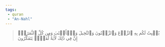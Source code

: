 ```yaml
---
tags: 
 - quran 
 - "An-Nahl"
---
```


> يُنۢبِتُ لَكُم بِهِ ٱلزَّرۡعَ وَٱلزَّيۡتُونَ وَٱلنَّخِيلَ وَٱلۡأَعۡنَٰبَ وَمِن كُلِّ ٱلثَّمَرَٰتِۚ إِنَّ فِي ذَٰلِكَ لَأٓيَةٗ لِّقَوۡمٖ يَتَفَكَّرُونَ
